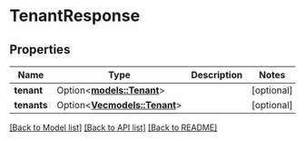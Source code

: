 # TenantResponse

## Properties

Name | Type | Description | Notes
------------ | ------------- | ------------- | -------------
**tenant** | Option<[**models::Tenant**](Tenant.md)> |  | [optional]
**tenants** | Option<[**Vec<models::Tenant>**](Tenant.md)> |  | [optional]

[[Back to Model list]](../README.md#documentation-for-models) [[Back to API list]](../README.md#documentation-for-api-endpoints) [[Back to README]](../README.md)


